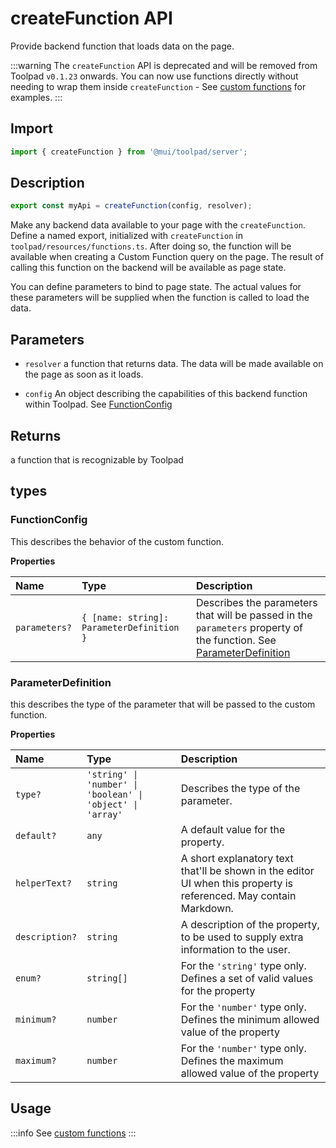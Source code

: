 # createFunction API

<p class="description">Provide backend function that loads data on the page.</p>

:::warning
The `createFunction` API is deprecated and will be removed from Toolpad `v0.1.23` onwards. You can now use functions directly without needing to wrap them inside `createFunction` - See [custom functions](/toolpad/concepts/custom-functions/) for examples.
:::

## Import

```jsx
import { createFunction } from '@mui/toolpad/server';
```

## Description

```jsx
export const myApi = createFunction(config, resolver);
```

Make any backend data available to your page with the `createFunction`. Define a named export, initialized with `createFunction` in `toolpad/resources/functions.ts`. After doing so, the function will be available when creating a Custom Function query on the page. The result of calling this function on the backend will be available as page state.

You can define parameters to bind to page state. The actual values for these parameters will be supplied when the function is called to load the data.

## Parameters

- `resolver` a function that returns data. The data will be made available on the page as soon as it loads.

- `config` An object describing the capabilities of this backend function within Toolpad. See [FunctionConfig](#functionconfig)

## Returns

a function that is recognizable by Toolpad

## types

### FunctionConfig

This describes the behavior of the custom function.

**Properties**

| Name          | Type                                      | Description                                                                                                                                |
| :------------ | :---------------------------------------- | :----------------------------------------------------------------------------------------------------------------------------------------- |
| `parameters?` | `{ [name: string]: ParameterDefinition }` | Describes the parameters that will be passed in the `parameters` property of the function. See [ParameterDefinition](#parameterdefinition) |

### ParameterDefinition

this describes the type of the parameter that will be passed to the custom function.

**Properties**

| Name           | Type                                                       | Description                                                                                                        |
| :------------- | :--------------------------------------------------------- | :----------------------------------------------------------------------------------------------------------------- |
| `type?`        | `'string' \| 'number' \| 'boolean' \| 'object' \| 'array'` | Describes the type of the parameter.                                                                               |
| `default?`     | `any`                                                      | A default value for the property.                                                                                  |
| `helperText?`  | `string`                                                   | A short explanatory text that'll be shown in the editor UI when this property is referenced. May contain Markdown. |
| `description?` | `string`                                                   | A description of the property, to be used to supply extra information to the user.                                 |
| `enum?`        | `string[]`                                                 | For the `'string'` type only. Defines a set of valid values for the property                                       |
| `minimum?`     | `number`                                                   | For the `'number'` type only. Defines the minimum allowed value of the property                                    |
| `maximum?`     | `number`                                                   | For the `'number'` type only. Defines the maximum allowed value of the property                                    |

## Usage

:::info
See [custom functions](/toolpad/concepts/custom-functions/)
:::
